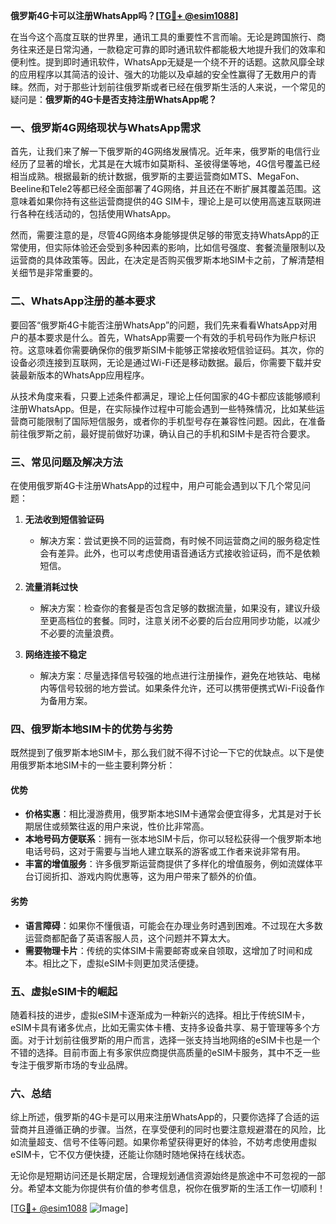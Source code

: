 **俄罗斯4G卡可以注册WhatsApp吗？[[TG💪+ @esim1088](https://t.me/s/esim1088)]**

在当今这个高度互联的世界里，通讯工具的重要性不言而喻。无论是跨国旅行、商务往来还是日常沟通，一款稳定可靠的即时通讯软件都能极大地提升我们的效率和便利性。提到即时通讯软件，WhatsApp无疑是一个绕不开的话题。这款风靡全球的应用程序以其简洁的设计、强大的功能以及卓越的安全性赢得了无数用户的青睐。然而，对于那些计划前往俄罗斯或者已经在俄罗斯生活的人来说，一个常见的疑问是：**俄罗斯的4G卡是否支持注册WhatsApp呢？**

### **一、俄罗斯4G网络现状与WhatsApp需求**

首先，让我们来了解一下俄罗斯的4G网络发展情况。近年来，俄罗斯的电信行业经历了显著的增长，尤其是在大城市如莫斯科、圣彼得堡等地，4G信号覆盖已经相当成熟。根据最新的统计数据，俄罗斯的主要运营商如MTS、MegaFon、Beeline和Tele2等都已经全面部署了4G网络，并且还在不断扩展其覆盖范围。这意味着如果你持有这些运营商提供的4G SIM卡，理论上是可以使用高速互联网进行各种在线活动的，包括使用WhatsApp。

然而，需要注意的是，尽管4G网络本身能够提供足够的带宽支持WhatsApp的正常使用，但实际体验还会受到多种因素的影响，比如信号强度、套餐流量限制以及运营商的具体政策等。因此，在决定是否购买俄罗斯本地SIM卡之前，了解清楚相关细节是非常重要的。

### **二、WhatsApp注册的基本要求**

要回答“俄罗斯4G卡能否注册WhatsApp”的问题，我们先来看看WhatsApp对用户的基本要求是什么。首先，WhatsApp需要一个有效的手机号码作为账户标识符。这意味着你需要确保你的俄罗斯SIM卡能够正常接收短信验证码。其次，你的设备必须连接到互联网，无论是通过Wi-Fi还是移动数据。最后，你需要下载并安装最新版本的WhatsApp应用程序。

从技术角度来看，只要上述条件都满足，理论上任何国家的4G卡都应该能够顺利注册WhatsApp。但是，在实际操作过程中可能会遇到一些特殊情况，比如某些运营商可能限制了国际短信服务，或者你的手机型号存在兼容性问题。因此，在准备前往俄罗斯之前，最好提前做好功课，确认自己的手机和SIM卡是否符合要求。

### **三、常见问题及解决方法**

在使用俄罗斯4G卡注册WhatsApp的过程中，用户可能会遇到以下几个常见问题：

1. **无法收到短信验证码**
   - 解决方案：尝试更换不同的运营商，有时候不同运营商之间的服务稳定性会有差异。此外，也可以考虑使用语音通话方式接收验证码，而不是依赖短信。
   
2. **流量消耗过快**
   - 解决方案：检查你的套餐是否包含足够的数据流量，如果没有，建议升级至更高档位的套餐。同时，注意关闭不必要的后台应用同步功能，以减少不必要的流量浪费。

3. **网络连接不稳定**
   - 解决方案：尽量选择信号较强的地点进行注册操作，避免在地铁站、电梯内等信号较弱的地方尝试。如果条件允许，还可以携带便携式Wi-Fi设备作为备用方案。

### **四、俄罗斯本地SIM卡的优势与劣势**

既然提到了俄罗斯本地SIM卡，那么我们就不得不讨论一下它的优缺点。以下是使用俄罗斯本地SIM卡的一些主要利弊分析：

#### **优势**
- **价格实惠**：相比漫游费用，俄罗斯本地SIM卡通常会便宜得多，尤其是对于长期居住或频繁往返的用户来说，性价比非常高。
- **本地号码方便联系**：拥有一张本地SIM卡后，你可以轻松获得一个俄罗斯本地电话号码，这对于需要与当地人建立联系的游客或工作者来说非常有用。
- **丰富的增值服务**：许多俄罗斯运营商提供了多样化的增值服务，例如流媒体平台订阅折扣、游戏内购优惠等，这为用户带来了额外的价值。

#### **劣势**
- **语言障碍**：如果你不懂俄语，可能会在办理业务时遇到困难。不过现在大多数运营商都配备了英语客服人员，这个问题并不算太大。
- **需要物理卡片**：传统的实体SIM卡需要邮寄或亲自领取，这增加了时间和成本。相比之下，虚拟eSIM卡则更加灵活便捷。

### **五、虚拟eSIM卡的崛起**

随着科技的进步，虚拟eSIM卡逐渐成为一种新兴的选择。相比于传统SIM卡，eSIM卡具有诸多优点，比如无需实体卡槽、支持多设备共享、易于管理等多个方面。对于计划前往俄罗斯的用户而言，选择一张支持当地网络的eSIM卡也是一个不错的选择。目前市面上有多家供应商提供高质量的eSIM卡服务，其中不乏一些专注于俄罗斯市场的专业品牌。

### **六、总结**

综上所述，俄罗斯的4G卡是可以用来注册WhatsApp的，只要你选择了合适的运营商并且遵循正确的步骤。当然，在享受便利的同时也要注意规避潜在的风险，比如流量超支、信号不佳等问题。如果你希望获得更好的体验，不妨考虑使用虚拟eSIM卡，它不仅方便快捷，还能让你随时随地保持在线状态。

无论你是短期访问还是长期定居，合理规划通信资源始终是旅途中不可忽视的一部分。希望本文能为你提供有价值的参考信息，祝你在俄罗斯的生活工作一切顺利！

[[TG💪+ @esim1088](https://t.me/s/esim1088) ![Image](https://i.postimg.cc/4NQfJmqS/Snipaste-2025-05-13-00-14-12.png)]
